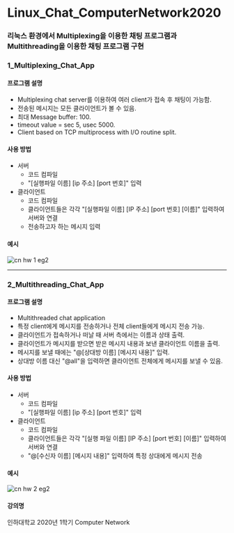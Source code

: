 # Linux_Chat_ComputerNetwork2020

### 리눅스 환경에서 Multiplexing을 이용한 채팅 프로그램과 Multithreading을 이용한 채팅 프로그램 구현

### 1_Multiplexing_Chat_App

#### 프로그램 설명
- Multiplexing chat server를 이용하여 여러 client가 접속 후 채팅이 가능함.
- 전송된 메시지는 모든 클라이언트가 볼 수 있음.
- 최대 Message buffer: 100.
- timeout value = sec 5, usec 5000.
- Client based on TCP multiprocess with I/O routine split.

#### 사용 방법
- 서버
  + 코드 컴파일
  + "[실행파일 이름] [ip 주소] [port 번호]" 입력
- 클라이언트
  + 코드 컴파일
  + 클라이언트들은 각각 "[실행파일 이름] [IP 주소] [port 번호] [이름]" 입력하여 서버와 연결
  + 전송하고자 하는 메시지 입력
  
#### 예시
![cn hw 1 eg2](https://user-images.githubusercontent.com/55964775/89794085-88b38b00-db61-11ea-95cb-1a9074943c85.jpg)


***

### 2_Multithreading_Chat_App
#### 프로그램 설명
- Multithreaded chat application
- 특정 client에게 메시지를 전송하거나 전체 client들에게 메시지 전송 가능.
- 클라이언트가 접속하거나 떠날 때 서버 측에서는 이름과 상태 출력.
- 클라이언트가 메시지를 받으면 받은 메시지 내용과 보낸 클라이언트 이름을 출력.
- 메시지를 보낼 때에는 "@[상대방 이름] [메시지 내용]" 입력.
- 상대방 이름 대신 "@all"을 입력하면 클라이언트 전체에게 메시지를 보낼 수 있음.

#### 사용 방법
- 서버
  + 코드 컴파일
  + "[실행파일 이름] [ip 주소] [port 번호]" 입력
- 클라이언트
  + 코드 컴파일
  + 클라이언트들은 각각 "[실행 파일 이름] [IP 주소] [port 번호] [이름]" 입력하여 서버와 연결
  + "@[수신자 이름] [메시지 내용]" 입력하여 특정 상대에게 메시지 전송
  
#### 예시
![cn hw 2 eg2](https://user-images.githubusercontent.com/55964775/89794316-db8d4280-db61-11ea-9d52-c7a4f1b6c8e8.jpg)

#### 강의명
인하대학교 2020년 1학기 Computer Network

